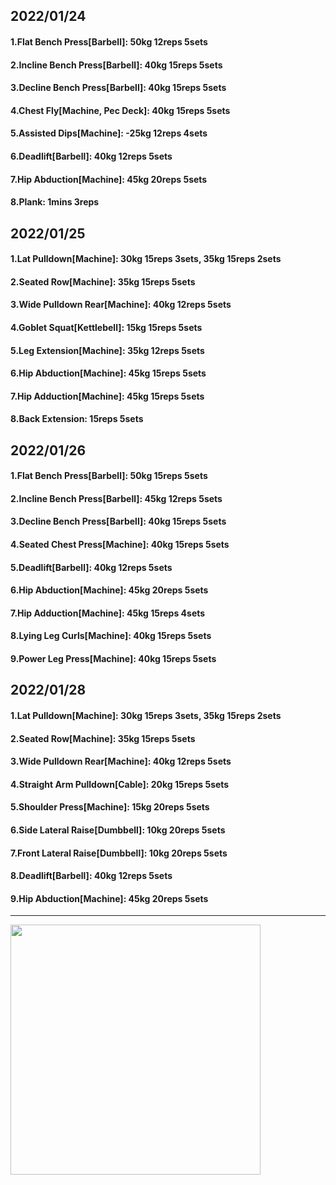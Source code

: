 ## 2022/01/24
#### 1.Flat Bench Press\[Barbell\]: 50kg 12reps 5sets 
#### 2.Incline Bench Press\[Barbell\]: 40kg 15reps 5sets 
#### 3.Decline Bench Press\[Barbell\]: 40kg 15reps 5sets
#### 4.Chest Fly\[Machine, Pec Deck\]: 40kg 15reps 5sets
#### 5.Assisted Dips\[Machine\]: -25kg 12reps 4sets
#### 6.Deadlift\[Barbell\]: 40kg 12reps 5sets
#### 7.Hip Abduction\[Machine\]: 45kg 20reps 5sets
#### 8.Plank: 1mins 3reps

## 2022/01/25
#### 1.Lat Pulldown\[Machine\]: 30kg 15reps 3sets, 35kg 15reps 2sets
#### 2.Seated Row\[Machine]: 35kg 15reps 5sets
#### 3.Wide Pulldown Rear\[Machine\]: 40kg 12reps 5sets
#### 4.Goblet Squat\[Kettlebell\]: 15kg 15reps 5sets
#### 5.Leg Extension\[Machine]: 35kg 12reps 5sets
#### 6.Hip Abduction\[Machine\]: 45kg 15reps 5sets
#### 7.Hip Adduction\[Machine\]: 45kg 15reps 5sets
#### 8.Back Extension: 15reps 5sets

## 2022/01/26
#### 1.Flat Bench Press\[Barbell\]: 50kg 15reps 5sets 
#### 2.Incline Bench Press\[Barbell\]: 45kg 12reps 5sets 
#### 3.Decline Bench Press\[Barbell\]: 40kg 15reps 5sets
#### 4.Seated Chest Press\[Machine\]: 40kg 15reps 5sets
#### 5.Deadlift\[Barbell\]: 40kg 12reps 5sets
#### 6.Hip Abduction\[Machine\]: 45kg 20reps 5sets
#### 7.Hip Adduction\[Machine\]: 45kg 15reps 4sets
#### 8.Lying Leg Curls\[Machine\]: 40kg 15reps 5sets
#### 9.Power Leg Press\[Machine\]: 40kg 15reps 5sets

## 2022/01/28
#### 1.Lat Pulldown\[Machine\]: 30kg 15reps 3sets, 35kg 15reps 2sets
#### 2.Seated Row\[Machine]: 35kg 15reps 5sets
#### 3.Wide Pulldown Rear\[Machine\]: 40kg 12reps 5sets
#### 4.Straight Arm Pulldown\[Cable\]: 20kg 15reps 5sets
#### 5.Shoulder Press\[Machine\]: 15kg 20reps 5sets
#### 6.Side Lateral Raise\[Dumbbell\]: 10kg 20reps 5sets
#### 7.Front Lateral Raise\[Dumbbell\]: 10kg 20reps 5sets
#### 8.Deadlift\[Barbell\]: 40kg 12reps 5sets
#### 9.Hip Abduction\[Machine\]: 45kg 20reps 5sets
---

<img src='./_resources/__027.jpg' width='400px' />

